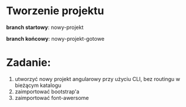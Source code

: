 # Tworzenie projektu

**branch startowy**: nowy-projekt

**branch końcowy**: nowy-projekt-gotowe

# Zadanie:
1. utworzyć nowy projekt angularowy przy użyciu CLI, bez routingu w bieżącym katalogu
1. zaimportować bootstrap'a
1. zaimportować font-awersome
